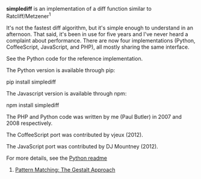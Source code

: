 **simplediff** is an implementation of a diff function similar to Ratcliff/Metzener<sup>1</sup>

It's not the fastest diff algorithm, but it's simple enough to understand in an afternoon. That said, it's been in use for five years and I've never heard a complaint about performance. There are now four implementations (Python, CoffeeScript, JavaScript, and PHP), all mostly sharing the same interface.

See the Python code for the reference implementation.

The Python version is available through pip:

  pip install simplediff

The Javascript version is available through npm:

  npm install simplediff

The PHP and Python code was written by me (Paul Butler) in 2007 and 2008 respectively.

The CoffeeScript port was contributed by vjeux (2012).

The JavaScript port was contributed by DJ Mountney (2012).

For more details, see the [Python readme](simplediff/tree/master/python)

1. [Pattern Matching: The Gestalt Approach](http://collaboration.cmc.ec.gc.ca/science/rpn/biblio/ddj/Website/articles/DDJ/1988/8807/8807c/8807c.htm)
